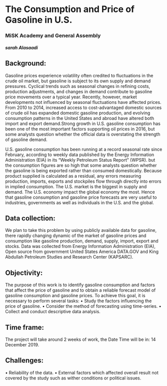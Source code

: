 # The Consumption and Price of Gasoline in U.S.
### MiSK Academy and General Assembly
##### sarah Alasaadi



## Background:

Gasoline prices experience volatility often credited to fluctuations in the crude oil market, but gasoline is subject to its own supply and demand pressures. Cyclical trends such as seasonal changes in refining costs, production adjustments, and changes in demand contribute to gasoline price movements over a typical year. Recently, however, market developments not influenced by seasonal fluctuations have affected prices. From 2010 to 2014, increased access to cost-advantaged domestic sources of crude oil has expanded domestic gasoline production, and evolving consumption patterns in the United States and abroad have altered both import and export demand.Strong growth in U.S. gasoline consumption has been one of the most important factors supporting oil prices in 2016, but some analysts question whether the official data is overstating the strength of gasoline demand.

U.S. gasoline consumption has been running at a record seasonal rate since February, according to weekly data published by the Energy Information Administration (EIA) in its “Weekly Petroleum Status Report” (WPSR). but the consumption figures are so high that some analysts question whether the gasoline is being exported rather than consumed domestically. Because product supplied is calculated as a residual, any errors measuring production, imports, exports and stockpiles flow through directly into errors in implied consumption. The U.S. market is the biggest in supply and demand. The U.S. economy impact the global economy the most. Hence that gasoline consumption and gasoline price forecasts are very useful to industries, governments as well as individuals in the U.S. and the global.


## Data collection:  

We plan to take this problem by using publicly available data for gasoline, there rapidly changing dynamic of the market of gasoline prices and consumption like gasoline production, demand, supply, import, export and stocks. Data was collected from Energy Information Administration (EIA), Open source from government United States America DATA.GOV and King Abdullah Petroleum Studies and Research Center (KAPSARC).



## Objectivity:

The purpose of this work is to identify gasoline consumption and factors that affect the price of gasoline and to obtain a reliable forecast model of gasoline consumption and gasoline prices. To achieve this goal, it is necessary to perform several tasks:
• Study the factors influencing the price of gasoline.
• Consider the method of forecasting using time-series.
• Collect and conduct descriptive data analysis.



## Time frame:

The project will take around 2 weeks of work, the Date Time will be in: 14 December 2019. 



## Challenges:
• Reliability of the data.
• External factors which affected overall result not covered by the study such as wither conditions or political issues.
